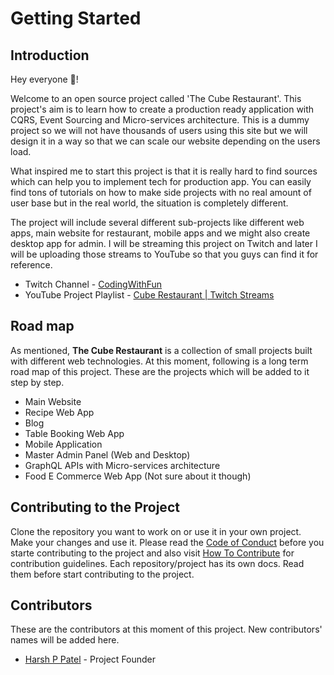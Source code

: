 # Getting Started

## Introduction

Hey everyone 👋!

Welcome to an open source project called 'The Cube Restaurant'. This project's aim is to learn how to create a production ready application with CQRS, Event Sourcing and Micro-services architecture. This is a dummy project so we will not have thousands of users using this site but we will design it in a way so that we can scale our website depending on the users load.

What inspired me to start this project is that it is really hard to find sources which can help you to implement tech for production app. You can easily find tons of tutorials on how to make side projects with no real amount of user base but in the real world, the situation is completely different.

The project will include several different sub-projects like different web apps, main website for restaurant, mobile apps and we might also create desktop app for admin. I will be streaming this project on Twitch and later I will be uploading those streams to YouTube so that you guys can find it for reference.

- Twitch Channel - [CodingWithFun](https://twitch.codingwith.fun)
- YouTube Project Playlist - [Cube Restaurant | Twitch Streams](https://www.youtube.com/watch?v=6UkfaC3A7fE&list=PLcANfyOj0e1er18y7HqWDir9hynHFuti8)

## Road map

As mentioned, **The Cube Restaurant** is a collection of small projects built with different web technologies. At this moment, following is a long term road map of this project. These are the projects which will be added to it step by step.

- Main Website
- Recipe Web App
- Blog
- Table Booking Web App
- Mobile Application
- Master Admin Panel (Web and Desktop)
- GraphQL APIs with Micro-services architecture
- Food E Commerce Web App (Not sure about it though)

## Contributing to the Project

Clone the repository you want to work on or use it in your own project. Make your changes and use it. Please read the [Code of Conduct](/code-of-conduct.md) before you starte contributing to the project and also visit [How To Contribute](/how-to-contribute.md) for contribution guidelines. Each repository/project has its own docs. Read them before start contributing to the project.

## Contributors

These are the contributors at this moment of this project. New contributors' names will be added here.

- [Harsh P Patel](https://github.com/harshPPatel) - Project Founder
